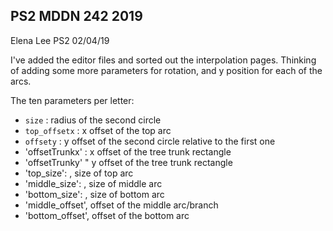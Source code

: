 ## PS2 MDDN 242 2019

Elena Lee PS2 02/04/19

I've added the editor files and sorted out the interpolation pages. Thinking of adding some more parameters for rotation, and y position for each of the arcs. 

The ten parameters per letter:
  * `size` : radius of the second circle
  * `top_offsetx` : x offset of the top arc 
  * `offsety` : y offset of the second circle relative to the first one
  * 'offsetTrunkx' : x offset of the tree trunk rectangle 
  * 'offsetTrunky' " y offset of the tree trunk rectangle
  *  'top_size': , size of top arc
  *  'middle_size': , size of middle arc
  *  'bottom_size': , size of bottom arc
  *  'middle_offset', offset of the middle arc/branch
  *  'bottom_offset', offset of the bottom arc
